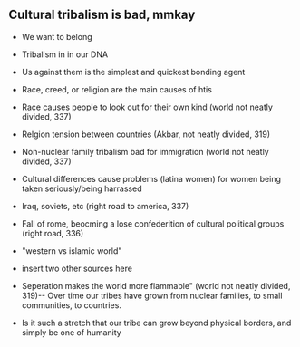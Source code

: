 ## Cultural tribalism is bad, mmkay

- We want to belong
- Tribalism in in our DNA
- Us against them is the simplest and quickest bonding agent
- Race, creed, or religion are the main causes of htis

- Race causes people to look out for their own kind (world not neatly divided, 337)
- Relgion tension between countries (Akbar, not neatly divided, 319)
- Non-nuclear family tribalism bad for immigration (world not neatly divided, 337)
- Cultural differences cause problems (latina women) for women being taken seriously/being harrassed

- Iraq, soviets, etc (right road to america, 337)
- Fall of rome, beocming a lose confederition of cultural political groups (right road, 336)
- "western vs islamic world"
- insert two other sources here

- Seperation makes the world more flammable" (world not neatly divided, 319)-- Over time our tribes have grown from nuclear families, to small communities, to countries. 
- Is it such a stretch that our tribe can grow beyond physical borders, and simply be one of humanity